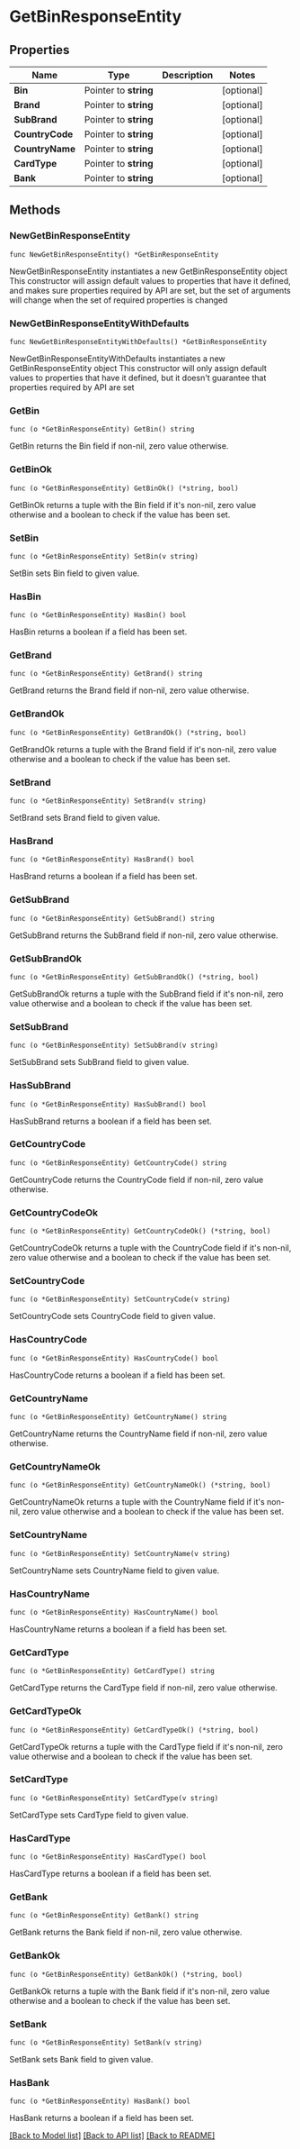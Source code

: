 # GetBinResponseEntity

## Properties

Name | Type | Description | Notes
------------ | ------------- | ------------- | -------------
**Bin** | Pointer to **string** |  | [optional] 
**Brand** | Pointer to **string** |  | [optional] 
**SubBrand** | Pointer to **string** |  | [optional] 
**CountryCode** | Pointer to **string** |  | [optional] 
**CountryName** | Pointer to **string** |  | [optional] 
**CardType** | Pointer to **string** |  | [optional] 
**Bank** | Pointer to **string** |  | [optional] 

## Methods

### NewGetBinResponseEntity

`func NewGetBinResponseEntity() *GetBinResponseEntity`

NewGetBinResponseEntity instantiates a new GetBinResponseEntity object
This constructor will assign default values to properties that have it defined,
and makes sure properties required by API are set, but the set of arguments
will change when the set of required properties is changed

### NewGetBinResponseEntityWithDefaults

`func NewGetBinResponseEntityWithDefaults() *GetBinResponseEntity`

NewGetBinResponseEntityWithDefaults instantiates a new GetBinResponseEntity object
This constructor will only assign default values to properties that have it defined,
but it doesn't guarantee that properties required by API are set

### GetBin

`func (o *GetBinResponseEntity) GetBin() string`

GetBin returns the Bin field if non-nil, zero value otherwise.

### GetBinOk

`func (o *GetBinResponseEntity) GetBinOk() (*string, bool)`

GetBinOk returns a tuple with the Bin field if it's non-nil, zero value otherwise
and a boolean to check if the value has been set.

### SetBin

`func (o *GetBinResponseEntity) SetBin(v string)`

SetBin sets Bin field to given value.

### HasBin

`func (o *GetBinResponseEntity) HasBin() bool`

HasBin returns a boolean if a field has been set.

### GetBrand

`func (o *GetBinResponseEntity) GetBrand() string`

GetBrand returns the Brand field if non-nil, zero value otherwise.

### GetBrandOk

`func (o *GetBinResponseEntity) GetBrandOk() (*string, bool)`

GetBrandOk returns a tuple with the Brand field if it's non-nil, zero value otherwise
and a boolean to check if the value has been set.

### SetBrand

`func (o *GetBinResponseEntity) SetBrand(v string)`

SetBrand sets Brand field to given value.

### HasBrand

`func (o *GetBinResponseEntity) HasBrand() bool`

HasBrand returns a boolean if a field has been set.

### GetSubBrand

`func (o *GetBinResponseEntity) GetSubBrand() string`

GetSubBrand returns the SubBrand field if non-nil, zero value otherwise.

### GetSubBrandOk

`func (o *GetBinResponseEntity) GetSubBrandOk() (*string, bool)`

GetSubBrandOk returns a tuple with the SubBrand field if it's non-nil, zero value otherwise
and a boolean to check if the value has been set.

### SetSubBrand

`func (o *GetBinResponseEntity) SetSubBrand(v string)`

SetSubBrand sets SubBrand field to given value.

### HasSubBrand

`func (o *GetBinResponseEntity) HasSubBrand() bool`

HasSubBrand returns a boolean if a field has been set.

### GetCountryCode

`func (o *GetBinResponseEntity) GetCountryCode() string`

GetCountryCode returns the CountryCode field if non-nil, zero value otherwise.

### GetCountryCodeOk

`func (o *GetBinResponseEntity) GetCountryCodeOk() (*string, bool)`

GetCountryCodeOk returns a tuple with the CountryCode field if it's non-nil, zero value otherwise
and a boolean to check if the value has been set.

### SetCountryCode

`func (o *GetBinResponseEntity) SetCountryCode(v string)`

SetCountryCode sets CountryCode field to given value.

### HasCountryCode

`func (o *GetBinResponseEntity) HasCountryCode() bool`

HasCountryCode returns a boolean if a field has been set.

### GetCountryName

`func (o *GetBinResponseEntity) GetCountryName() string`

GetCountryName returns the CountryName field if non-nil, zero value otherwise.

### GetCountryNameOk

`func (o *GetBinResponseEntity) GetCountryNameOk() (*string, bool)`

GetCountryNameOk returns a tuple with the CountryName field if it's non-nil, zero value otherwise
and a boolean to check if the value has been set.

### SetCountryName

`func (o *GetBinResponseEntity) SetCountryName(v string)`

SetCountryName sets CountryName field to given value.

### HasCountryName

`func (o *GetBinResponseEntity) HasCountryName() bool`

HasCountryName returns a boolean if a field has been set.

### GetCardType

`func (o *GetBinResponseEntity) GetCardType() string`

GetCardType returns the CardType field if non-nil, zero value otherwise.

### GetCardTypeOk

`func (o *GetBinResponseEntity) GetCardTypeOk() (*string, bool)`

GetCardTypeOk returns a tuple with the CardType field if it's non-nil, zero value otherwise
and a boolean to check if the value has been set.

### SetCardType

`func (o *GetBinResponseEntity) SetCardType(v string)`

SetCardType sets CardType field to given value.

### HasCardType

`func (o *GetBinResponseEntity) HasCardType() bool`

HasCardType returns a boolean if a field has been set.

### GetBank

`func (o *GetBinResponseEntity) GetBank() string`

GetBank returns the Bank field if non-nil, zero value otherwise.

### GetBankOk

`func (o *GetBinResponseEntity) GetBankOk() (*string, bool)`

GetBankOk returns a tuple with the Bank field if it's non-nil, zero value otherwise
and a boolean to check if the value has been set.

### SetBank

`func (o *GetBinResponseEntity) SetBank(v string)`

SetBank sets Bank field to given value.

### HasBank

`func (o *GetBinResponseEntity) HasBank() bool`

HasBank returns a boolean if a field has been set.


[[Back to Model list]](../README.md#documentation-for-models) [[Back to API list]](../README.md#documentation-for-api-endpoints) [[Back to README]](../README.md)


